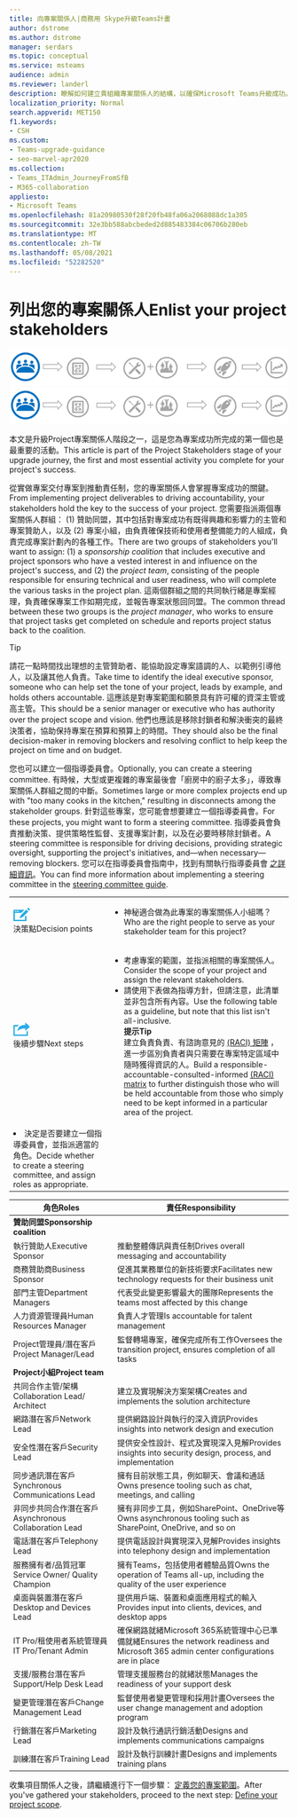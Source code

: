 ```yaml
---
title: 向專案關係人|商務用 Skype升級Teams計畫
author: dstrome
ms.author: dstrome
manager: serdars
ms.topic: conceptual
ms.service: msteams
audience: admin
ms.reviewer: landerl
description: 瞭解如何建立貴組織專案關係人的結構，以確保Microsoft Teams升級成功。
localization_priority: Normal
search.appverid: MET150
f1.keywords:
- CSH
ms.custom:
- Teams-upgrade-guidance
- seo-marvel-apr2020
ms.collection:
- Teams_ITAdmin_JourneyFromSfB
- M365-collaboration
appliesto:
- Microsoft Teams
ms.openlocfilehash: 81a20980530f28f20fb48fa06a2068088dc1a305
ms.sourcegitcommit: 32e3bb588abcbeded2d885483384c06706b280eb
ms.translationtype: MT
ms.contentlocale: zh-TW
ms.lasthandoff: 05/08/2021
ms.locfileid: "52282520"
---
```

# <a name="enlist-your-project-stakeholders"></a><span data-ttu-id="665dc-103">列出您的專案關係人</span><span class="sxs-lookup"><span data-stu-id="665dc-103">Enlist your project stakeholders</span></span>

<span data-ttu-id="665dc-104">![顯示升級歷程中專案關係人狀態的圖例](media/upgrade-banner-stakeholders.png "升級旅程的階段，強調集合專案專案關係人小組")</span><span class="sxs-lookup"><span data-stu-id="665dc-104">![Illustration showing the stakeholder state of the upgrade journey](media/upgrade-banner-stakeholders.png "Stages of the upgrade journey, with emphasis on gathering your team of project stakeholders")</span></span>

<span data-ttu-id="665dc-105">本文是升級Project專案關係人階段之一，這是您為專案成功所完成的第一個也是最重要的活動。</span><span class="sxs-lookup"><span data-stu-id="665dc-105">This article is part of the Project Stakeholders stage of your upgrade journey, the first and most essential activity you complete for your project's success.</span></span>

<span data-ttu-id="665dc-106">從實做專案交付專案到推動責任制，您的專案關係人會掌握專案成功的關鍵。</span><span class="sxs-lookup"><span data-stu-id="665dc-106">From implementing project deliverables to driving accountability, your stakeholders hold the key to the success of your project.</span></span> <span data-ttu-id="665dc-107">您需要指派兩個專案關係人群組： (1) 贊助同盟，其中包括對專案成功有既得興趣和影響力的主管和專案贊助人，以及 (2) 專案小組，由負責確保技術和使用者整備能力的人組成，負責完成專案計劃內的各種工作。</span><span class="sxs-lookup"><span data-stu-id="665dc-107">There are two groups of stakeholders you'll want to assign: (1) a _sponsorship coalition_ that includes executive and project sponsors who have a vested interest in and influence on the project's success, and (2) the _project team_, consisting of the people responsible for ensuring technical and user readiness, who will complete the various tasks in the project plan.</span></span> <span data-ttu-id="665dc-108">這兩個群組之間的共同執行緒是專案經理，負責確保專案工作如期完成，並報告專案狀態回同盟。</span><span class="sxs-lookup"><span data-stu-id="665dc-108">The common thread between these two groups is the _project manager_, who works to ensure that project tasks get completed on schedule and reports project status back to the coalition.</span></span>

> [!Tip]
> <span data-ttu-id="665dc-109">請花一點時間找出理想的主管贊助者、能協助設定專案語調的人、以範例引導他人，以及讓其他人負責。</span><span class="sxs-lookup"><span data-stu-id="665dc-109">Take time to identify the ideal executive sponsor, someone who can help set the tone of your project, leads by example, and holds others accountable.</span></span> <span data-ttu-id="665dc-110">這應該是對專案範圍和願景具有許可權的資深主管或高主管。</span><span class="sxs-lookup"><span data-stu-id="665dc-110">This should be a senior manager or executive who has authority over the project scope and vision.</span></span> <span data-ttu-id="665dc-111">他們也應該是移除封鎖者和解決衝突的最終決策者，協助保持專案在預算和預算上的時間。</span><span class="sxs-lookup"><span data-stu-id="665dc-111">They should also be the final decision-maker in removing blockers and resolving conflict to help keep the project on time and on budget.</span></span>

<span data-ttu-id="665dc-112">您也可以建立一個指導委員會。</span><span class="sxs-lookup"><span data-stu-id="665dc-112">Optionally, you can create a steering committee.</span></span> <span data-ttu-id="665dc-113">有時候，大型或更複雜的專案最後會「廚房中的廚子太多」，導致專案關係人群組之間的中斷。</span><span class="sxs-lookup"><span data-stu-id="665dc-113">Sometimes large or more complex projects end up with "too many cooks in the kitchen," resulting in disconnects among the stakeholder groups.</span></span> <span data-ttu-id="665dc-114">針對這些專案，您可能會想要建立一個指導委員會。</span><span class="sxs-lookup"><span data-stu-id="665dc-114">For these projects, you might want to form a steering committee.</span></span> <span data-ttu-id="665dc-115">指導委員會負責推動決策、提供策略性監督、支援專案計劃，以及在必要時移除封鎖者。</span><span class="sxs-lookup"><span data-stu-id="665dc-115">A steering committee is responsible for driving decisions, providing strategic oversight, supporting the project's initiatives, and—when necessary—removing blockers.</span></span> <span data-ttu-id="665dc-116">您可以在指導委員會指南中，找到有關執行指導委員會 [之詳細資訊](./envision-steering-committee-complete-guide.md)。</span><span class="sxs-lookup"><span data-stu-id="665dc-116">You can find more information about implementing a steering committee in the [steering committee guide](./envision-steering-committee-complete-guide.md).</span></span>

| | |
|---|---|
| ![描繪決策點的圖示](media/audio_conferencing_image7.png) <br/><span data-ttu-id="665dc-118">決策點</span><span class="sxs-lookup"><span data-stu-id="665dc-118">Decision points</span></span> | <ul><li><span data-ttu-id="665dc-119">神秘適合做為此專案的專案關係人小組嗎？</span><span class="sxs-lookup"><span data-stu-id="665dc-119">Who are the right people to serve as your stakeholder team for this project?</span></span></li></ul> |
| ![描繪後續步驟的圖示](media/audio_conferencing_image9.png)<br/><span data-ttu-id="665dc-121">後續步驟</span><span class="sxs-lookup"><span data-stu-id="665dc-121">Next steps</span></span> | <ul><li><span data-ttu-id="665dc-122">考慮專案的範圍，並指派相關的專案關係人。</span><span class="sxs-lookup"><span data-stu-id="665dc-122">Consider the scope of your project and assign the relevant stakeholders.</span></span></li><li><span data-ttu-id="665dc-123">請使用下表做為指導方針，但請注意，此清單並非包含所有內容。</span><span class="sxs-lookup"><span data-stu-id="665dc-123">Use the following table as a guideline, but note that this list isn't all-inclusive.</span></span><br><span data-ttu-id="665dc-124"><strong>提示</strong></span><span class="sxs-lookup"><span data-stu-id="665dc-124"><strong>Tip</strong></span></span><br><span data-ttu-id="665dc-125">建立負責負責、有諮詢意見的 [ (RACI) 矩陣](https://en.wikipedia.org/wiki/Responsibility_assignment_matrix) ，進一步區別負責者與只需要在專案特定區域中隨時獲得資訊的人。</span><span class="sxs-lookup"><span data-stu-id="665dc-125">Build a responsible-accountable-consulted-informed [(RACI) matrix](https://en.wikipedia.org/wiki/Responsibility_assignment_matrix) to further distinguish those who will be held accountable from those who simply need to be kept informed in a particular area of the project.</span></span></li> |
| <li><span data-ttu-id="665dc-126">決定是否要建立一個指導委員會，並指派適當的角色。</span><span class="sxs-lookup"><span data-stu-id="665dc-126">Decide whether to create a steering committee, and assign roles as appropriate.</span></span></li></ul> | |

| <span data-ttu-id="665dc-127">角色</span><span class="sxs-lookup"><span data-stu-id="665dc-127">Roles</span></span> | <span data-ttu-id="665dc-128">責任</span><span class="sxs-lookup"><span data-stu-id="665dc-128">Responsibility</span></span> |
|---|---|
| <span data-ttu-id="665dc-129">**贊助同盟**</span><span class="sxs-lookup"><span data-stu-id="665dc-129">**Sponsorship coalition**</span></span> | |
| <span data-ttu-id="665dc-130">執行贊助人</span><span class="sxs-lookup"><span data-stu-id="665dc-130">Executive Sponsor</span></span> | <span data-ttu-id="665dc-131">推動整體傳訊與責任制</span><span class="sxs-lookup"><span data-stu-id="665dc-131">Drives overall messaging and accountability</span></span> |
| <span data-ttu-id="665dc-132">商務贊助商</span><span class="sxs-lookup"><span data-stu-id="665dc-132">Business Sponsor</span></span> | <span data-ttu-id="665dc-133">促進其業務單位的新技術要求</span><span class="sxs-lookup"><span data-stu-id="665dc-133">Facilitates new technology requests for their business unit</span></span> |
| <span data-ttu-id="665dc-134">部門主管</span><span class="sxs-lookup"><span data-stu-id="665dc-134">Department Managers</span></span> | <span data-ttu-id="665dc-135">代表受此變更影響最大的團隊</span><span class="sxs-lookup"><span data-stu-id="665dc-135">Represents the teams most affected by this change</span></span> |
| <span data-ttu-id="665dc-136">人力資源管理員</span><span class="sxs-lookup"><span data-stu-id="665dc-136">Human Resources Manager</span></span> | <span data-ttu-id="665dc-137">負責人才管理</span><span class="sxs-lookup"><span data-stu-id="665dc-137">Is accountable for talent management</span></span> |
| <span data-ttu-id="665dc-138">Project管理員/潛在客戶</span><span class="sxs-lookup"><span data-stu-id="665dc-138">Project Manager/Lead</span></span> | <span data-ttu-id="665dc-139">監督轉場專案，確保完成所有工作</span><span class="sxs-lookup"><span data-stu-id="665dc-139">Oversees the transition project, ensures completion of all tasks</span></span> |
| <span data-ttu-id="665dc-140">**Project小組**</span><span class="sxs-lookup"><span data-stu-id="665dc-140">**Project team**</span></span> | |
| <span data-ttu-id="665dc-141">共同合作主管/架構</span><span class="sxs-lookup"><span data-stu-id="665dc-141">Collaboration Lead/ Architect</span></span> | <span data-ttu-id="665dc-142">建立及實現解決方案架構</span><span class="sxs-lookup"><span data-stu-id="665dc-142">Creates and implements the solution architecture</span></span> |
| <span data-ttu-id="665dc-143">網路潛在客戶</span><span class="sxs-lookup"><span data-stu-id="665dc-143">Network Lead</span></span> | <span data-ttu-id="665dc-144">提供網路設計與執行的深入資訊</span><span class="sxs-lookup"><span data-stu-id="665dc-144">Provides insights into network design and execution</span></span> |
| <span data-ttu-id="665dc-145">安全性潛在客戶</span><span class="sxs-lookup"><span data-stu-id="665dc-145">Security Lead</span></span> | <span data-ttu-id="665dc-146">提供安全性設計、程式及實現深入見解</span><span class="sxs-lookup"><span data-stu-id="665dc-146">Provides insights into security design, process, and implementation</span></span> |
| <span data-ttu-id="665dc-147">同步通訊潛在客戶</span><span class="sxs-lookup"><span data-stu-id="665dc-147">Synchronous Communications Lead</span></span> | <span data-ttu-id="665dc-148">擁有目前狀態工具，例如聊天、會議和通話</span><span class="sxs-lookup"><span data-stu-id="665dc-148">Owns presence tooling such as chat, meetings, and calling</span></span> |
| <span data-ttu-id="665dc-149">非同步共同合作潛在客戶</span><span class="sxs-lookup"><span data-stu-id="665dc-149">Asynchronous Collaboration Lead</span></span> | <span data-ttu-id="665dc-150">擁有非同步工具，例如SharePoint、OneDrive等</span><span class="sxs-lookup"><span data-stu-id="665dc-150">Owns asynchronous tooling such as SharePoint, OneDrive, and so on</span></span> |
| <span data-ttu-id="665dc-151">電話潛在客戶</span><span class="sxs-lookup"><span data-stu-id="665dc-151">Telephony Lead</span></span> | <span data-ttu-id="665dc-152">提供電話設計與實現深入見解</span><span class="sxs-lookup"><span data-stu-id="665dc-152">Provides insights into telephony design and implementation</span></span> |
| <span data-ttu-id="665dc-153">服務擁有者/品質冠軍</span><span class="sxs-lookup"><span data-stu-id="665dc-153">Service Owner/ Quality Champion</span></span> | <span data-ttu-id="665dc-154">擁有Teams，包括使用者體驗品質</span><span class="sxs-lookup"><span data-stu-id="665dc-154">Owns the operation of Teams all-up, including the quality of the user experience</span></span> |
| <span data-ttu-id="665dc-155">桌面與裝置潛在客戶</span><span class="sxs-lookup"><span data-stu-id="665dc-155">Desktop and Devices Lead</span></span> | <span data-ttu-id="665dc-156">提供用戶端、裝置和桌面應用程式的輸入</span><span class="sxs-lookup"><span data-stu-id="665dc-156">Provides input into clients, devices, and desktop apps</span></span> |
| <span data-ttu-id="665dc-157">IT Pro/租使用者系統管理員</span><span class="sxs-lookup"><span data-stu-id="665dc-157">IT Pro/Tenant Admin</span></span> | <span data-ttu-id="665dc-158">確保網路就緒Microsoft 365系統管理中心已準備就緒</span><span class="sxs-lookup"><span data-stu-id="665dc-158">Ensures the network readiness and Microsoft 365 admin center configurations are in place</span></span> |
| <span data-ttu-id="665dc-159">支援/服務台潛在客戶</span><span class="sxs-lookup"><span data-stu-id="665dc-159">Support/Help Desk Lead</span></span> | <span data-ttu-id="665dc-160">管理支援服務台的就緒狀態</span><span class="sxs-lookup"><span data-stu-id="665dc-160">Manages the readiness of your support desk</span></span> |
| <span data-ttu-id="665dc-161">變更管理潛在客戶</span><span class="sxs-lookup"><span data-stu-id="665dc-161">Change Management Lead</span></span> | <span data-ttu-id="665dc-162">監督使用者變更管理和採用計畫</span><span class="sxs-lookup"><span data-stu-id="665dc-162">Oversees the user change management and adoption program</span></span> |
| <span data-ttu-id="665dc-163">行銷潛在客戶</span><span class="sxs-lookup"><span data-stu-id="665dc-163">Marketing Lead</span></span> | <span data-ttu-id="665dc-164">設計及執行通訊行銷活動</span><span class="sxs-lookup"><span data-stu-id="665dc-164">Designs and implements communications campaigns</span></span> |
| <span data-ttu-id="665dc-165">訓練潛在客戶</span><span class="sxs-lookup"><span data-stu-id="665dc-165">Training Lead</span></span> | <span data-ttu-id="665dc-166">設計及執行訓練計畫</span><span class="sxs-lookup"><span data-stu-id="665dc-166">Designs and implements training plans</span></span> |

<span data-ttu-id="665dc-167">收集項目關係人之後，請繼續進行下一個步驟： [定義您的專案範圍](./upgrade-define-project-scope.md)。</span><span class="sxs-lookup"><span data-stu-id="665dc-167">After you've gathered your stakeholders, proceed to the next step: [Define your project scope](./upgrade-define-project-scope.md).</span></span>